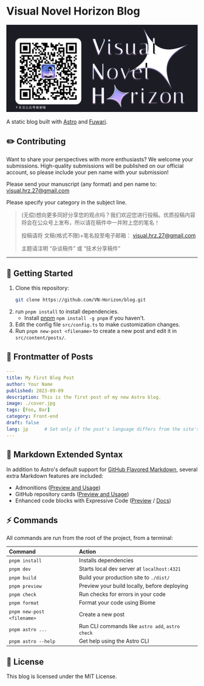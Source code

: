 # Visual Novel Horizon Blog

![Preview Image](https://raw.githubusercontent.com/VN-Horizon/blog/refs/heads/master/src/content/spec/about/images/poster.png)

A static blog built with [Astro](https://astro.build) and [Fuwari](https://github.com/saicaca/fuwari).



## ✏️ Contributing

Want to share your perspectives with more enthusiasts? We welcome your submissions. High-quality submissions will be published on our official account, so please include your pen name with your submission!

Please send your manuscript (any format) and pen name to:
[visual.hrz.27@gmail.com](mailto:visual.hrz.27@gmail.com)

Please specify your category in the subject line.

> (无偿)想向更多同好分享您的观点吗？我们欢迎您进行投稿。优质投稿内容将会在公众号上发布，所以请在稿件中一并附上您的笔名！
>
> 投稿请将
> 文稿(格式不限)+笔名投至电子邮箱：
> visual.hrz.27@gmail.com
>
> 主题请注明 “杂谈稿件” 或 “技术分享稿件”
***


## 🚀 Getting Started

1. Clone this repository:
    ```sh
    git clone https://github.com/VN-Horizon/blog.git
    ```
2. run `pnpm install` to install dependencies.
    - Install [pnpm](https://pnpm.io) `npm install -g pnpm` if you haven't.
3. Edit the config file `src/config.ts` to make customization changes.
4. Run `pnpm new-post <filename>` to create a new post and edit it in `src/content/posts/`.


## 📝 Frontmatter of Posts

```yaml
---
title: My First Blog Post
author: Your Name
published: 2023-09-09
description: This is the first post of my new Astro blog.
image: ./cover.jpg
tags: [Foo, Bar]
category: Front-end
draft: false
lang: jp      # Set only if the post's language differs from the site's language in `config.ts`
---
```

## 🧩 Markdown Extended Syntax

In addition to Astro's default support for [GitHub Flavored Markdown](https://github.github.com/gfm/), several extra Markdown features are included:

- Admonitions ([Preview and Usage](https://fuwari.vercel.app/posts/markdown-extended/#admonitions))
- GitHub repository cards ([Preview and Usage](https://fuwari.vercel.app/posts/markdown-extended/#github-repository-cards))
- Enhanced code blocks with Expressive Code ([Preview](https://fuwari.vercel.app/posts/expressive-code/) / [Docs](https://expressive-code.com/))

## ⚡ Commands

All commands are run from the root of the project, from a terminal:

| Command                    | Action                                              |
|:---------------------------|:----------------------------------------------------|
| `pnpm install`             | Installs dependencies                               |
| `pnpm dev`                 | Starts local dev server at `localhost:4321`         |
| `pnpm build`               | Build your production site to `./dist/`             |
| `pnpm preview`             | Preview your build locally, before deploying        |
| `pnpm check`               | Run checks for errors in your code                  |
| `pnpm format`              | Format your code using Biome                        |
| `pnpm new-post <filename>` | Create a new post                                   |
| `pnpm astro ...`           | Run CLI commands like `astro add`, `astro check`    |
| `pnpm astro --help`        | Get help using the Astro CLI                        |


## 📄 License

This blog is licensed under the MIT License.

